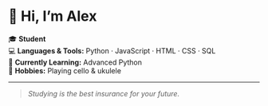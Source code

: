 # 👋 Hi, I’m Alex

🎓 **Student**  
💻 **Languages & Tools:** Python · JavaScript · HTML · CSS · SQL  
🐍 **Currently Learning:** Advanced Python  
🎵 **Hobbies:** Playing cello & ukulele

---

> _Studying is the best insurance for your future._

<!--
**alex-w-developer/alex-w-developer** is a ✨ special ✨ repository because its README.md (this file) appears on your GitHub profile.
-->
